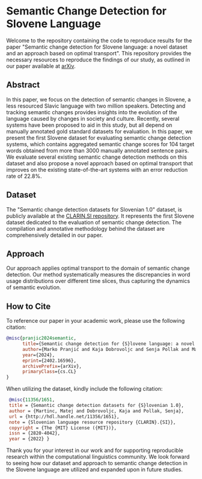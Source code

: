 # Semantic Change Detection for Slovene Language

Welcome to the repository containing the code to reproduce results for the paper "Semantic change detection for Slovene language: a novel dataset and an approach based on optimal transport". This repository provides the necessary resources to reproduce the findings of our study, as outlined in our paper available at [arXiv](https://arxiv.org/abs/2402.16596).

## Abstract

In this paper, we focus on the detection of semantic changes in Slovene, a less resourced Slavic language with two million speakers. Detecting and tracking semantic changes provides insights into the evolution of the language caused by changes in society and culture. Recently, several systems have been proposed to aid in this study, but all depend on manually annotated gold standard datasets for evaluation. In this paper, we present the first Slovene dataset for evaluating semantic change detection systems, which contains aggregated semantic change scores for 104 target words obtained from more than 3000 manually annotated sentence pairs. We evaluate several existing semantic change detection methods on this dataset and also propose a novel approach based on optimal transport that improves on the existing state-of-the-art systems with an error reduction rate of 22.8%. 
## Dataset

The "Semantic change detection datasets for Slovenian 1.0" dataset, is publicly available at the [CLARIN.SI repository](http://hdl.handle.net/11356/1651). It represents the first Slovene dataset dedicated to the evaluation of semantic change detection. The compilation and annotative methodology behind the dataset are comprehensively detailed in our paper.

## Approach

Our approach applies optimal transport to the domain of semantic change detection. Our method systematically measures the discrepancies in word usage distributions over different time slices, thus capturing the dynamics of semantic evolution.
## How to Cite

To reference our paper in your academic work, please use the following citation:

```bibtex
@misc{pranjic2024semantic,
      title={Semantic change detection for {S}lovene language: a novel dataset and an approach based on optimal transport}, 
      author={Marko Pranjić and Kaja Dobrovoljc and Senja Pollak and Matej Martinc},
      year={2024},
      eprint={2402.16596},
      archivePrefix={arXiv},
      primaryClass={cs.CL}
}
```

When utilizing the dataset, kindly include the following citation:

```bibtex
 @misc{11356/1651,
 title = {Semantic change detection datasets for {S}lovenian 1.0},
 author = {Martinc, Matej and Dobrovoljc, Kaja and Pollak, Senja},
 url = {http://hdl.handle.net/11356/1651},
 note = {Slovenian language resource repository {CLARIN}.{SI}},
 copyright = {The {MIT} License ({MIT})},
 issn = {2820-4042},
 year = {2022} }
```

Thank you for your interest in our work and for supporting reproducible research within the computational linguistics community. We look forward to seeing how our dataset and approach to semantic change detection in the Slovene language are utilized and expanded upon in future studies.
